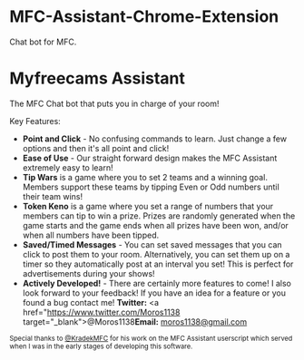 # MFC-Assistant-Chrome-Extension
Chat bot for MFC.

# Myfreecams Assistant

The MFC Chat bot that puts you in charge of your room!

Key Features:

* <b>Point and Click</b> - No confusing commands to learn. Just change a few options and then it's all point and click!
* <b>Ease of Use</b> - Our straight forward design makes the MFC Assistant extremely easy to learn!
* <b>Tip Wars</b> is a game where you to set 2 teams and a winning goal. Members support these teams	by tipping Even or Odd numbers until their team wins!
* <b>Token Keno</b> is a game where you set a range of numbers that your members can tip to win a prize. Prizes are randomly generated when the game starts and the game ends when all prizes have been won, and/or when all numbers have been tipped.
* <b>Saved/Timed Messages</b> - You can set saved messages that you can click to post them to your room. Alternatively, you can set them up on a timer so they automatically post
at an interval you set! This is perfect for advertisements during your shows!
* <b>Actively Developed!</b> - There are certainly more features to come! I also look forward to your feedback! If you have an idea for a feature or you found a bug contact me! <b>Twitter:</b> <a href="https://www.twitter.com/Moros1138 target="_blank">@Moros1138</a><b>Email:</b> <a href="mailto:moros1138@gmail.com" target="_blank">moros1138@gmail.com</a><br>

<small>
	Special thanks to <a href="https://www.twitter.com/KradekMFC" target="_blank">@KradekMFC</a> for
	his work on the MFC Assistant userscript which served when I
	was in the early stages of developing this software.
</small>
		